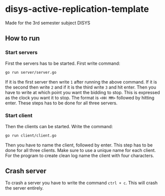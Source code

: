 # disys-active-replication-template
Made for the 3rd semester subject DISYS

## How to run

### Start servers

First the servers has to be started.
First write command:
```bash
go run server/server.go
```
If it is the first server then write `1` after running the above command. If it is the second then write `2` and if it is the third write `3` and hit enter.
Then you have to write at which point you want the bidding to stop. This is expressed as the clock you want it to stop. The format is `<HH MM>` followed by hitting enter.
These steps has to be done for all three servers.

### Start client

Then the clients can be started.
Write the command:
```bash
go run client/client.go
```
Then you have to name the client, followed by enter.
This step has to be done for all three clients. Make sure to use a unique name for each client. For the program to create clean log name the client with four characters.

## Crash server
To crash a server you have to write the command `ctrl + c`. This will crash the server entirely.
